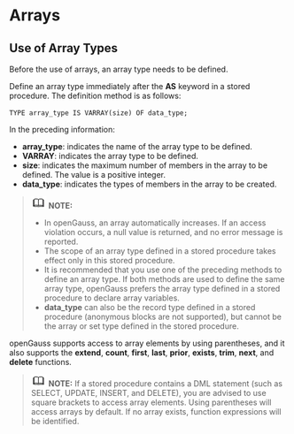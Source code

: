 # Arrays<a name="EN-US_TOPIC_0289900692"></a>

## Use of Array Types<a name="en-us_topic_0283137521_en-us_topic_0237122214_en-us_topic_0059778979_s9b23a1cdca6042f3ae428afa25038607"></a>

Before the use of arrays, an array type needs to be defined.

Define an array type immediately after the  **AS**  keyword in a stored procedure. The definition method is as follows:

```
TYPE array_type IS VARRAY(size) OF data_type;
```

In the preceding information:

-   **array\_type**: indicates the name of the array type to be defined.
-   **VARRAY**: indicates the array type to be defined.
-   **size**: indicates the maximum number of members in the array to be defined. The value is a positive integer.
-   **data\_type**: indicates the types of members in the array to be created.

>![](public_sys-resources/icon-note.gif) **NOTE:** 
>-   In openGauss, an array automatically increases. If an access violation occurs, a null value is returned, and no error message is reported.
>-   The scope of an array type defined in a stored procedure takes effect only in this stored procedure.
>-   It is recommended that you use one of the preceding methods to define an array type. If both methods are used to define the same array type, openGauss prefers the array type defined in a stored procedure to declare array variables.
>-   **data\_type**  can also be the record type defined in a stored procedure \(anonymous blocks are not supported\), but cannot be the array or set type defined in the stored procedure.

openGauss supports access to array elements by using parentheses, and it also supports the  **extend**,  **count**,  **first**,  **last**,  **prior**,  **exists**,  **trim**,  **next**, and  **delete**  functions.

>![](public_sys-resources/icon-note.gif) **NOTE:** 
>If a stored procedure contains a DML statement \(such as SELECT, UPDATE, INSERT, and DELETE\), you are advised to use square brackets to access array elements. Using parentheses will access arrays by default. If no array exists, function expressions will be identified.

